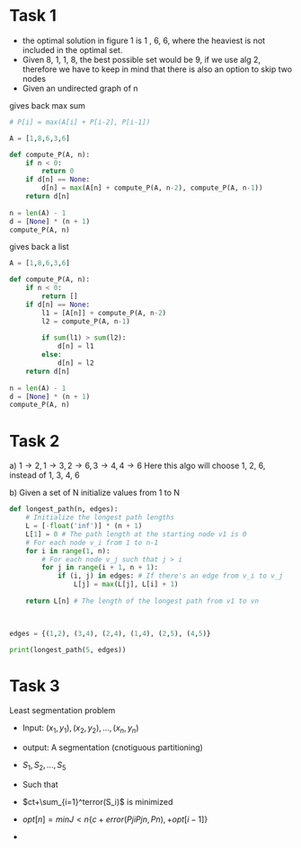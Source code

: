 # Task 1 

- the optimal solution in figure 1 is 1 , 6, 6, where the heaviest is not included in the optimal set. 
- Given 8, 1, 1, 8, the best possible set would be 9, if we use alg 2, therefore we have to keep in mind that there is also an option to skip two nodes
- Given an undirected graph of n

gives back max sum
```python
# P[i] = max(A[i] + P[i-2], P[i-1])

A = [1,8,6,3,6]

def compute_P(A, n):
	if n < 0:
		return 0
	if d[n] == None:
		d[n] = max(A[n] + compute_P(A, n-2), compute_P(A, n-1))
	return d[n]
	
n = len(A) - 1
d = [None] * (n + 1)
compute_P(A, n)
```
gives back a list
```python
A = [1,8,6,3,6]

def compute_P(A, n):
	if n < 0:
		return []
	if d[n] == None:
		l1 = [A[n]] + compute_P(A, n-2)
		l2 = compute_P(A, n-1)
	  
		if sum(l1) > sum(l2):
			d[n] = l1
		else:
			d[n] = l2
	return d[n]
	
n = len(A) - 1
d = [None] * (n + 1)
compute_P(A, n)
```
# Task  2
a)
$1\rightarrow 2, 1\rightarrow 3, 2 \rightarrow 6, 3\rightarrow 4, 4\rightarrow 6$ 
Here this algo will choose 1, 2, 6, instead of 1, 3, 4, 6

b)
Given a set of N initialize values from 1 to N
```python
def longest_path(n, edges):
	# Initialize the longest path lengths
	L = [-float('inf')] * (n + 1)
	L[1] = 0 # The path length at the starting node v1 is 0
	# For each node v_i from 1 to n-1
	for i in range(1, n):
		# For each node v_j such that j > i
		for j in range(i + 1, n + 1):
			if (i, j) in edges: # If there's an edge from v_i to v_j
				L[j] = max(L[j], L[i] + 1)
	
	return L[n] # The length of the longest path from v1 to vn

  

edges = {(1,2), (3,4), (2,4), (1,4), (2,5), (4,5)}

print(longest_path(5, edges))
```


# Task 3

Least segmentation problem

- Input: $(x_1, y_1),(x_2, y_2),...,(x_n, y_n)$
- output: A segmentation (cnotiguous partitioning)
- $S_1, S_2, ..., S_5$ 
- Such that 
- $ct+\sum_{i=1}^terror(S_i)$ is minimized

- $opt[n] = min J<n \{ c+ error(PjiPjn, Pn), +opt[i-1]\}$
- 